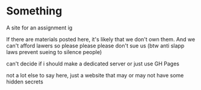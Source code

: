 # Something
A site for an assignment ig

If there are materials posted here, it's likely that we don't own them. And we can't afford lawers so please please please don't sue us (btw anti slapp laws prevent sueing to silence people)

can't decide if i should make a dedicated server or just use GH Pages

not a lot else to say here, just a website that may or may not have some hidden secrets



